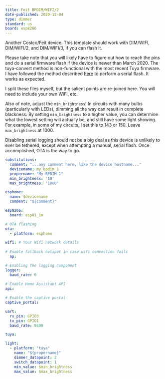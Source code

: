 ```yaml
---
title: Feit BPDIM/WIFI/2
date-published: 2020-12-04
type: dimmer
standard: us
board: esp8266
---
```

Another Costco/Feit device. This template should work with DIM/WIFI, DIM/WIFI/2, and DIM/WIFI/3, if you can flash it.

Please take note that you will likely have to figure out how to reach the pins and do a serial firmware flash
if the device is newer than March 2020. The tuya-convert method is non-functional with the most recent Tuya firmware.
I have followed the method described [here](https://community.smartthings.com/t/costco-cheap-feit-smart-dimmer-wifi/208142)
to perform a serial flash. It works as expected.

I split these files myself, but the salient points are re-joined here. You will need to include your own WiFi, etc.

Also of note, adjust the `min_brightness`! In circuits with many bulbs (particularly with LEDs), dimming all the way
can result in complete blackness. By setting `min_brightness` to a higher value, you can determine what the lowest
setting will actually be, and still have some light showing. For example, in some of my circuits, I set this to 143
or 150. Leave `max_brightness` at 1000.

Disabling serial logging should not be a big deal as this device is unlikely to ever be tethered, except when attempting
a manual, serial flash. Once accomplished, OTA is the way to go.

```yaml
substitutions:
  comment: "...any comment here, like the device hostname..."
  devicename: my_bpdim_1
  propername: "My BPDIM 1"
  min_brightness: '10'
  max_brightness: '1000'

esphome:
  name: $devicename
  comment: "${comment}"

esp8266:
  board: esp01_1m   

# OTA flashing
ota:
  - platform: esphome

wifi: # Your Wifi network details
  
# Enable fallback hotspot in case wifi connection fails  
  ap:

# Enabling the logging component
logger:
  baud_rate: 0
  
# Enable Home Assistant API
api:

# Enable the captive portal
captive_portal:

uart:
  rx_pin: GPIO3
  tx_pin: GPIO1
  baud_rate: 9600

tuya:

light:
  - platform: "tuya"
    name: "${propername}"
    dimmer_datapoint: 2
    switch_datapoint: 1
    min_value: $min_brightness
    max_value: $max_brightness
```
